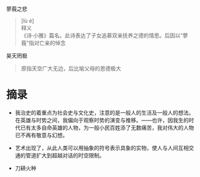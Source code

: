 
蓼莪之悲
> [lù é]  
> 释义  
> 《诗·小雅》篇名。此诗表达了子女追慕双亲抚养之德的情思。后因以“蓼莪”指对亡亲的悼念

昊天罔极
> 原指天空广大无边，后比喻父母的恩德极大
>
# 摘录
* 我治史的着重点为社会史与文化史，注意的是一般人的生活及一般人的想法。在英雄与时势之间，我偏向于观察时势的演变与推移。——也许，因我生的时代已有太多自命英雄的人物，为一般小民百姓添了无数痛苦，我对伟大的人物已不再有敬意与幻想。

* 艺术出现了，从此人类可以用抽象的符号表示具象的实物，使人与人间互相交通的管道扩大到超越对话的时空限制。

* 刀耕火种

